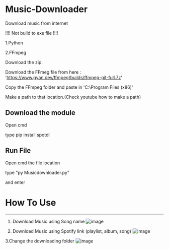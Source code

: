 # Music-Downloader
Download music from internet

 !!!! Not build to exe file !!!!
 
 1.Python
 
 2.FFmpeg
 
 Download the zip.
 
 Download the FFmeg file from here : 'https://www.gyan.dev/ffmpeg/builds/ffmpeg-git-full.7z'
 
 Copy the FFmpeg folder and paste in 'C:\Program Files (x86)'
 
 Make a path to that location.(Check youtube how to make a path)
 
 Download the module
 -------------------
 Open cmd
 
 type pip install spotdl
 
 Run File
 --------
 Open cmd the file location
 
 type "py Musicdownloader.py"
 
 and enter

# How To Use
------------
1. Download Music using Song name
![image](https://user-images.githubusercontent.com/56246216/125608094-e71bdb92-ba66-4623-a657-d564de3b979a.png)

2. Download Music using Spotify link (playlist, album, song)
![image](https://user-images.githubusercontent.com/56246216/125608481-93de3c9d-e0d0-4c17-ae4f-250b54b8a358.png)

3.Change the downloading folder
![image](https://user-images.githubusercontent.com/56246216/125608944-fcd89ace-84a2-4675-ba15-42f33cf71dcd.png)
